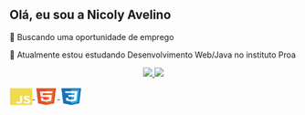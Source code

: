## Olá, eu sou a Nicoly Avelino
🔭 Buscando uma oportunidade de emprego 

🌱 Atualmente estou estudando Desenvolvimento Web/Java no instituto Proa

<div align="center">
  <a href="https://github.com/NicolyAvelino">
  <img height="150em" src="https://github-readme-stats.vercel.app/api?username=NicolyAvelino&show_icons=true&theme=radical&include_all_commits=false&count_private=true"/>
  <img height="150em" src="https://github-readme-stats.vercel.app/api/top-langs/?username=NicolyAvelino&layout=compact&langs_count=7&theme=radical"/>
</div>
  <div style="display: inline_block"><br>
  <img align="center" alt="Js" height="30" width="40" src="https://raw.githubusercontent.com/devicons/devicon/master/icons/javascript/javascript-plain.svg">
  <img align="center" alt="HTML" height="30" width="40" src="https://raw.githubusercontent.com/devicons/devicon/master/icons/html5/html5-original.svg">
  <img align="center" alt="CSS" height="30" width="40" src="https://raw.githubusercontent.com/devicons/devicon/master/icons/css3/css3-original.svg">
</div>
